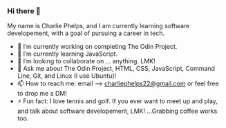 ### Hi there 👋

My name is Charlie Phelps, and I am currently learning software developement, with a goal of pursuing a career in tech. 

- 🔭 I’m currently working on completing The Odin Project.
- 🌱 I’m currently learning JavaScript.
- 👯 I’m looking to collaborate on ... anything. LMK!
- 💬 Ask me about The Odin Project, HTML, CSS, JavaScript, Command Line, Git, and Linux (I use Ubuntu)!
- 📫 How to reach me: email --> charliephelps22@gmail.com or feel free to drop me a DM!
- ⚡ Fun fact: I love tennis and golf. If you ever want to meet up and play, and talk about software developement, LMK! ...Grabbing coffee works too.


